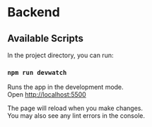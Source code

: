 # Backend

## Available Scripts

In the project directory, you can run:

### `npm run devwatch`

Runs the app in the development mode.\
Open [http://localhost:5500](http://localhost:5500)

The page will reload when you make changes.\
You may also see any lint errors in the console.

